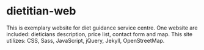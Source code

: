 # dietitian-web
This is exemplary website for diet guidance service centre.
One website are included: dieticians description, price list, contact form and map.
This site utilizes: CSS, Sass, JavaScript, jQuery, Jekyll, OpenStreetMap.

